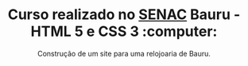 <h1 align="center">
    Curso realizado no <a href="https://www.sp.senac.br/jsp/default.jsp?newsID=a532.htm&testeira=349&unit=BAU&sub=1">SENAC</a> Bauru - HTML 5 e CSS 3 :computer:
</h1>

<p align="center">Construção de um site para uma relojoaria de Bauru.</p>

